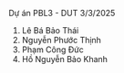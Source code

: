 Dự án PBL3 - DUT 3/3/2025
1. Lê Bá Bảo Thái
2. Nguyễn Phước Thịnh
3. Phạm Công Đức
4. Hồ Nguyễn Bảo Khanh
